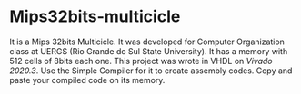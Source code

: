 # Mips32bits-multicicle
It is a Mips 32bits Multicicle. It was developed for Computer Organization class at UERGS (Rio Grande do Sul State University). It has a memory with 512 cells of 8bits each one. This project was wrote in VHDL on *Vivado 2020.3*. Use the Simple Compiler for it to create assembly codes. Copy and paste your compiled code on its memory.
